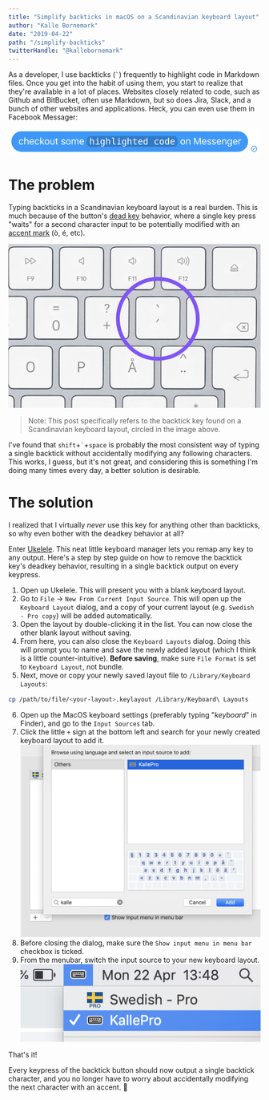 ```yaml
---
title: "Simplify backticks in macOS on a Scandinavian keyboard layout"
author: "Kalle Bornemark"
date: "2019-04-22"
path: "/simplify-backticks"
twitterHandle: "@kallebornemark"
---
```


As a developer, I use backticks (`` ` ``) frequently to highlight code in Markdown files. Once you get into the habit of using them, you start to realize that they're available in a lot of places. Websites closely related to code, such as Github and BitBucket, often use Markdown, but so does Jira, Slack, and a bunch of other websites and applications. Heck, you can even use them in Facebook Messager:

![](messenger.png)

# The problem

Typing backticks in a Scandinavian keyboard layout is a real burden. This is much because of the button's [dead key](https://en.wikipedia.org/wiki/Dead_key) behavior, where a single key press "waits" for a second character input to be potentially modified with an [accent mark](https://www.computerhope.com/jargon/a/accent.htm) (ò, é, etc).

![](backtick-button.png)

> Note: This post specifically refers to the backtick key found on a Scandinavian keyboard layout, circled in the image above.

I've found that `shift`+`` ` ``+`space` is probably the most consistent way of typing a single backtick without accidentally modifying any following characters. This works, I guess, but it's not great, and considering this is something I'm doing many times every day, a better solution is desirable.

# The solution

I realized that I virtually *never* use this key for anything other than backticks, so why even bother with the deadkey behavior at all?

Enter [Ukelele](https://scripts.sil.org/cms/scripts/page.php?site_id=nrsi&id=ukelele). This neat little keyboard manager lets you remap any key to any output. Here's a step by step guide on how to remove the backtick key's deadkey behavior, resulting in a single backtick output on every keypress.

1. Open up Ukelele. This will present you with a blank keyboard layout.
2. Go to `File` -> `New From Current Input Source`. This will open up the `Keyboard Layout` dialog, and a copy of your current layout (e.g. `Swedish - Pro copy`) will be added automatically.
3. Open the layout by double-clicking it in the list. You can now close the other blank layout without saving.
4. From here, you can also close the `Keyboard Layouts` dialog. Doing this will prompt you to name and save the newly added layout (which I think is a little counter-intuitive). **Before saving**, make sure `File Format` is set to `Keyboard Layout`, not bundle.
5. Next, move or copy your newly saved layout file to `/Library/Keyboard Layouts`:
```bash
cp /path/to/file/<your-layout>.keylayout /Library/Keyboard\ Layouts
```
6. Open up the MacOS keyboard settings (preferably typing "*keyboard*" in Finder),  and go to the `Input Sources` tab.
7. Click the little `+` sign at the bottom left and search for your newly created keyboard layout to add it.
![](add_custom_layout.png)
8. Before closing the dialog, make sure the `Show input menu in menu bar` checkbox is ticked.
9. From the menubar, switch the input source to your new keyboard layout.
![](input_with_custom_layout.png)

That's it!

Every keypress of the backtick button should now output a single backtick character, and you no longer have to worry about accidentally modifying the next character with an accent. 🥳
